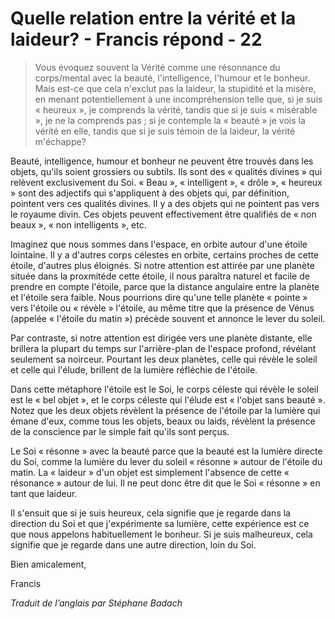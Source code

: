 # Quelle relation entre la vérité et la laideur? - Francis répond - 22

>Vous évoquez souvent la Vérité comme une résonnance du corps/mental avec la beauté, l'intelligence, l'humour et le bonheur. Mais est-ce que cela n'exclut pas la laideur, la stupidité et la misère, en menant potentiellement à une incompréhension telle que, si je suis « heureux », je comprends la vérité, tandis que si je suis « misérable », je ne la comprends pas ; si je contemple la « beauté » je vois la vérité en elle, tandis que si je suis témoin de la laideur, la vérité m'échappe?

Beauté, intelligence, humour et bonheur ne peuvent être trouvés dans les objets, qu'ils soient grossiers ou subtils. Ils sont des « qualités divines » qui relèvent exclusivement du Soi. « Beau », « intelligent », « drôle », « heureux » sont des adjectifs qui s'appliquent à des objets qui, par définition, pointent vers ces qualités divines. Il y a des objets qui ne pointent pas vers le royaume divin. Ces objets peuvent effectivement être qualifiés de « non beaux », « non intelligents », etc.

Imaginez que nous sommes dans l'espace, en orbite autour d'une étoile lointaine. Il y a d'autres corps célestes en orbite, certains proches de cette étoile, d'autres plus éloignés. Si notre attention est attirée par une planète située dans la proxmitéde cette étoile, il nous paraîtra naturel et facile de prendre en compte l'étoile, parce que la distance angulaire entre la planète et l'étoile sera faible. Nous pourrions dire qu'une telle planète « pointe » vers l'étoile ou « révèle » l'étoile, au même titre que la présence de Vénus (appelée « l'étoile du matin ») précède souvent et annonce le lever du soleil.

Par contraste, si notre attention est dirigée vers une planète distante, elle brillera la plupart du temps sur l'arrière-plan de l'espace profond, révélant seulement sa noirceur. Pourtant les deux planètes, celle qui révèle le soleil et celle qui l'élude, brillent de la lumière réfléchie de l'étoile.

Dans cette métaphore l'étoile est le Soi, le corps céleste qui révèle le soleil est le « bel objet », et le corps céleste qui l'élude est « l'objet sans beauté ». Notez que les deux objets révèlent la présence de l'étoile par la lumière qui émane d'eux, comme tous les objets, beaux ou laids, révèlent la présence de la conscience par le simple fait qu'ils sont perçus.

Le Soi « résonne » avec la beauté parce que la beauté est la lumière directe du Soi, comme la lumière du lever du soleil « résonne » autour de l'étoile du matin. La « laideur » d'un objet est simplement l'absence de cette « résonance » autour de lui. Il ne peut donc être dit que le Soi « résonne » en tant que laideur.

Il s'ensuit que si je suis heureux, cela signifie que je regarde dans la direction du Soi et que j'expérimente sa lumière, cette expérience est ce que nous appelons habituellement le bonheur. Si je suis malheureux, cela signifie que je regarde dans une autre direction, loin du Soi.

Bien amicalement,

Francis

_Traduit de l’anglais par Stéphane Badach_

